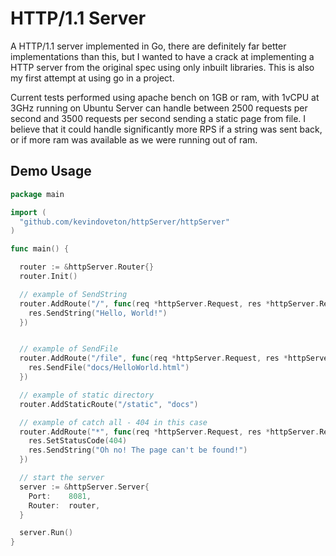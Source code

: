 # HTTP/1.1 Server
A HTTP/1.1 server implemented in Go, there are definitely far better implementations than this, but I wanted to 
have a crack at implementing a HTTP server from the original spec using only inbuilt libraries. This is also my 
first attempt at using go in a project.  

Current tests performed using apache bench on 1GB or ram, with 1vCPU at 3GHz running on Ubuntu Server can handle 
between 2500 requests per second and 3500 requests per second sending a static page from file. I believe that 
it could handle significantly more RPS if a string was sent back, or if more ram was available as we were running 
out of ram. 

## Demo Usage
```go
package main

import (
  "github.com/kevindoveton/httpServer/httpServer"
)

func main() {

  router := &httpServer.Router{}
  router.Init()

  // example of SendString
  router.AddRoute("/", func(req *httpServer.Request, res *httpServer.Response) {
    res.SendString("Hello, World!")
  })


  // example of SendFile
  router.AddRoute("/file", func(req *httpServer.Request, res *httpServer.Response) {
    res.SendFile("docs/HelloWorld.html")
  })

  // example of static directory
  router.AddStaticRoute("/static", "docs")

  // example of catch all - 404 in this case
  router.AddRoute("*", func(req *httpServer.Request, res *httpServer.Response) {
    res.SetStatusCode(404)
    res.SendString("Oh no! The page can't be found!")
  })

  // start the server
  server := &httpServer.Server{
    Port:    8081,
    Router:  router,
  }

  server.Run()
}
```
